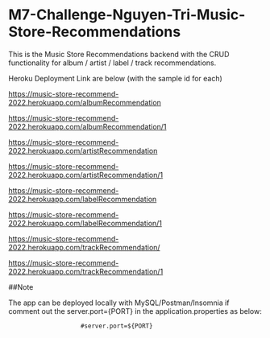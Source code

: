 # M7-Challenge-Nguyen-Tri-Music-Store-Recommendations


This is the Music Store Recommendations backend with the CRUD functionality for album / artist / label / track recommendations.

Heroku Deployment Link are below (with the sample id for each)

https://music-store-recommend-2022.herokuapp.com/albumRecommendation

https://music-store-recommend-2022.herokuapp.com/albumRecommendation/1


https://music-store-recommend-2022.herokuapp.com/artistRecommendation

https://music-store-recommend-2022.herokuapp.com/artistRecommendation/1


https://music-store-recommend-2022.herokuapp.com/labelRecommendation

https://music-store-recommend-2022.herokuapp.com/labelRecommendation/1


https://music-store-recommend-2022.herokuapp.com/trackRecommendation/

https://music-store-recommend-2022.herokuapp.com/trackRecommendation/1



##Note

The app can be deployed locally with MySQL/Postman/Insomnia if comment out the server.port={PORT} in the application.properties as below:
                        
                        #server.port=${PORT}
